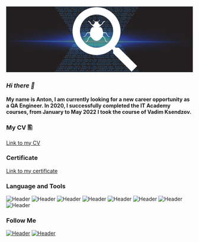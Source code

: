 ![Header](https://github.com/Anton-plck/Anton-plck/blob/main/assets/QA.png)
### ***Hi there 👋***

#### **My name is Anton, I am currently looking for a new career opportunity as a QA Engineer. In 2020, I successfully completed the IT Academy courses, from January to May 2022 I took the course of Vadim Ksendzov.**

### **My CV 🖺**
[Link to my CV](https://drive.google.com/file/d/1AEkvAeEcHHpzlhuCYNWP6E7WlXN_zUgT/view?usp=share_link)
### **Certificate**
[Link to my certificate](https://github.com/Anton-plck/Certificate/blob/main/Randarenka.pdf)



### Language and Tools
![Header](https://img.shields.io/badge/Postman-090909?style=for-the-badge&logo=postman&logoColor=f76935)
![Header](https://img.shields.io/badge/Github-090909?style=for-the-badge&logo=github&logoColor=8cc4d7)
![Header](https://img.shields.io/badge/MySQL-090909?style=for-the-badge&logo=mysql&logoColor=00618a)
![Header](https://img.shields.io/badge/DevTools-090909?style=for-the-badge&logo=googlechrome&logoColor=2674f2)
![Header](https://img.shields.io/badge/AndroidStudio-090909?style=for-the-badge&logo=androidstudio&logoColor=3ad07d)
![Header](https://img.shields.io/badge/TestRail-090909?style=for-the-badge&logo=&logoColor=71b556)
![Header](https://img.shields.io/badge/YouTrack-090909?style=for-the-badge&logo=&logoColor=71b556)
![Header](https://img.shields.io/badge/CharlesProxy-090909?style=for-the-badge&logo=charlesproxy&logoColor=8cc4d7)


### Follow Me
[![Header](https://img.shields.io/badge/Linkedin-090909?style=for-the-badge&logo=linkedin&logoColor=0073b1)](https://www.linkedin.com/in/anton-randarenko/)
[![Header](https://img.shields.io/badge/Telegram-090909?style=for-the-badge&logo=telegram&logoColor=31a5db)](https://t.me/rendar_by) 
